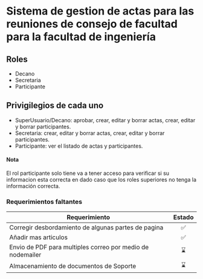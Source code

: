 # Sistema de gestion de actas para las reuniones de consejo de facultad para la facultad de ingeniería

## Roles
- Decano
- Secretaria
- Participante

## Privigilegios de cada uno
- SuperUsuario/Decano: aprobar, crear, editar y borrar actas, crear, editar y borrar participantes.
- Secretaria: crear, editar y borrar actas, crear, editar y borrar participantes.
- Participante: ver el listado de actas y participantes.

#### Nota

El rol participante solo tiene va a tener acceso para verificar si su informacion esta correcta en dado caso que los roles superiores no tenga la información correcta.


### Requerimientos faltantes

| Requerimiento | Estado |
| ------------- | :------: |
| Corregir desbordamiento de algunas partes de pagina | ✅ |
| Añadir mas articulos | ✅ |
| Envio de PDF para multiples correo por medio de nodemailer | :hourglass: |
| Almacenamiento de documentos de Soporte | :hourglass: |

